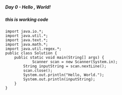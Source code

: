 ##### Day 0 - Hello , World!

##### this is working  code
```
import java.io.*;
import java.util.*;
import java.text.*;
import java.math.*;
import java.util.regex.*;
public class Solution {
	public static void main(String[] args) {
        	Scanner scan = new Scanner(System.in);
		String inputString = scan.nextLine();
		scan.close();
		System.out.println("Hello, World.");
		System.out.println(inputString);
	}
}
```

